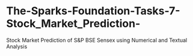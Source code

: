 # The-Sparks-Foundation-Tasks-7-Stock_Market_Prediction-
Stock Market Prediction of S&amp;P BSE Sensex using Numerical and Textual Analysis
